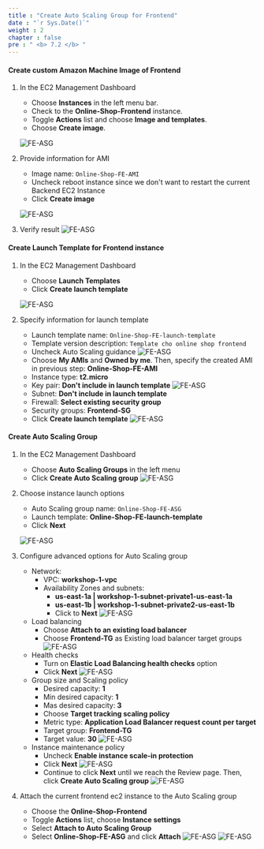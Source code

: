 ```yaml
---
title : "Create Auto Scaling Group for Frontend"
date : "`r Sys.Date()`"
weight : 2
chapter : false
pre : " <b> 7.2 </b> "
---
```


#### Create custom Amazon Machine Image of Frontend
1. In the EC2 Management Dashboard
    + Choose **Instances** in the left menu bar.
    + Check to the **Online-Shop-Frontend** instance.
    + Toggle **Actions** list and choose **Image and templates**.
    + Choose **Create image**.

    ![FE-ASG](/images/7-test/7.2-asgfe/001-asg-fe.png?width=90pc)

2. Provide information for AMI
    + Image name: ```Online-Shop-FE-AMI```
    + Uncheck reboot instance since we don't want to restart the current Backend EC2 Instance
    + Click **Create image**

    ![FE-ASG](/images/7-test/7.2-asgfe/002-asg-fe.png?width=90pc)

3. Verify result
    ![FE-ASG](/images/7-test/7.2-asgfe/003-asg-fe.png?width=90pc)

#### Create Launch Template for Frontend instance
1. In the EC2 Management Dashboard
    + Choose **Launch Templates**
    + Click **Create launch template**

    ![FE-ASG](/images/7-test/7.2-asgfe/004-asg-fe.png?width=90pc)

2. Specify information for launch template
    + Launch template name: ```Online-Shop-FE-launch-template```
    + Template version description: ```Template cho online shop frontend```
    + Uncheck Auto Scaling guidance
    ![FE-ASG](/images/7-test/7.2-asgfe/005-asg-fe.png?width=90pc)
    + Choose **My AMIs** and **Owned by me**. Then, specify the created AMI in previous step: **Online-Shop-FE-AMI**
    + Instance type: **t2.micro**
    + Key pair: **Don't include in launch template**
    ![FE-ASG](/images/7-test/7.2-asgfe/006-asg-fe.png?width=90pc)
    + Subnet: **Don't include in launch template**
    + Firewall: **Select existing security group**
    + Security groups: **Frontend-SG**
    + Click **Create launch template**
    ![FE-ASG](/images/7-test/7.2-asgfe/007-asg-fe.png?width=90pc)

#### Create Auto Scaling Group
1. In the EC2 Management Dashboard
    + Choose **Auto Scaling Groups** in the left menu
    + Click **Create Auto Scaling group**
    ![FE-ASG](/images/7-test/7.2-asgfe/008-asg-fe.png?width=90pc)

2. Choose instance launch options
    + Auto Scaling group name: ```Online-Shop-FE-ASG```
    + Launch template: **Online-Shop-FE-launch-template**
    + Click **Next**
    
    ![FE-ASG](/images/7-test/7.2-asgfe/009-asg-fe.png?width=90pc)

3. Configure advanced options for Auto Scaling group
    + Network:
      + VPC: **workshop-1-vpc**
      + Availability Zones and subnets:
        + **us-east-1a | workshop-1-subnet-private1-us-east-1a**
        + **us-east-1b | workshop-1-subnet-private2-us-east-1b**
        + Click to **Next**
        ![FE-ASG](/images/7-test/7.2-asgfe/010-asg-fe.png?width=90pc)
    + Load balancing
      + Choose **Attach to an existing load balancer**
      + Choose **Frontend-TG** as Existing load balancer target groups
        ![FE-ASG](/images/7-test/7.2-asgfe/011-asg-fe.png?width=90pc)
    + Health checks
      + Turn on **Elastic Load Balancing health checks** option
      + Click **Next**
        ![FE-ASG](/images/7-test/7.2-asgfe/012-asg-fe.png?width=90pc)
    + Group size and Scaling policy
      + Desired capacity: **1**
      + Min desired capacity: **1**
      + Mas desired capacity: **3**
      + Choose **Target tracking scaling policy**
      + Metric type: **Application Load Balancer request count per target**
      + Target group: **Frontend-TG**
      + Target value: **30**
      ![FE-ASG](/images/7-test/7.2-asgfe/013-asg-fe.png?width=90pc)
    + Instance maintenance policy
      + Uncheck **Enable instance scale-in protection**
      + Click **Next**
      ![FE-ASG](/images/7-test/7.2-asgfe/014-asg-fe.png?width=90pc)
      + Continue to click **Next** until we reach the Review page. Then, click **Create Auto Scaling group**
      ![FE-ASG](/images/7-test/7.2-asgfe/015-asg-fe.png?width=90pc)

4. Attach the current frontend ec2 instance to the Auto Scaling group
    + Choose the **Online-Shop-Frontend**
    + Toggle **Actions** list, choose **Instance settings**
    + Select **Attach to Auto Scaling Group**
    + Select **Online-Shop-FE-ASG** and click **Attach**
    ![FE-ASG](/images/7-test/7.2-asgfe/016-asg-fe.png?width=90pc)
    ![FE-ASG](/images/7-test/7.2-asgfe/017-asg-fe.png?width=90pc)